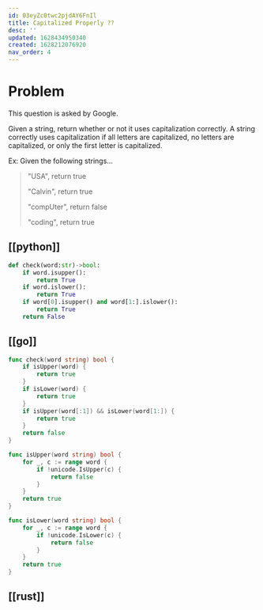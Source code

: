 ```yaml
---
id: 03eyZc0twc2pjdAY6FnIl
title: Capitalized Properly ??
desc: ''
updated: 1628434950340
created: 1628212076920
nav_order: 4
---
```


# Problem

This question is asked by Google.

Given a string, return whether or not it uses capitalization correctly. A string correctly uses capitalization if all letters are capitalized, no letters are capitalized, or only the first letter is capitalized.

Ex: Given the following strings...

> "USA", return true
>
> "Calvin", return true
>
> "compUter", return false
>
> "coding", return true


## [[python]]
```python
def check(word:str)->bool:
    if word.isupper():
        return True
    if word.islower():
        return True
    if word[0].isupper() and word[1:].islower():
        return True
    return False
```

## [[go]]
```go
func check(word string) bool {
	if isUpper(word) {
		return true
	}
	if isLower(word) {
		return true
	}
	if isUpper(word[:1]) && isLower(word[1:]) {
		return true
	}
	return false
}

func isUpper(word string) bool {
	for _, c := range word {
		if !unicode.IsUpper(c) {
			return false
		}
	}
	return true
}

func isLower(word string) bool {
	for _, c := range word {
		if !unicode.IsLower(c) {
			return false
		}
	}
	return true
}
```
## [[rust]]

